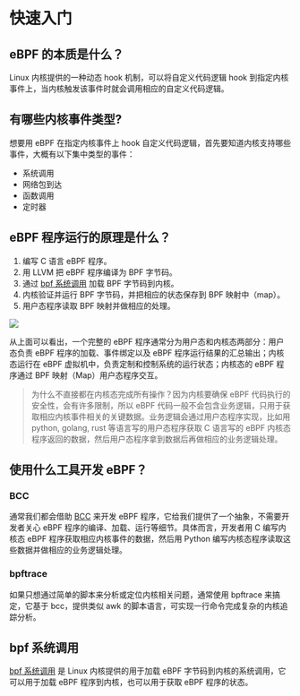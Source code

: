 # 快速入门

## eBPF 的本质是什么？

Linux 内核提供的一种动态 hook 机制，可以将自定义代码逻辑 hook 到指定内核事件上，当内核触发该事件时就会调用相应的自定义代码逻辑。

## 有哪些内核事件类型?

想要用 eBPF 在指定内核事件上 hook 自定义代码逻辑，首先要知道内核支持哪些事件，大概有以下集中类型的事件：

- 系统调用
- 网络包到达
- 函数调用
- 定时器

## eBPF 程序运行的原理是什么？

1. 编写 C 语言 eBPF 程序。
2. 用 LLVM 把 eBPF 程序编译为 BPF 字节码。
3. 通过 [bpf 系统调用](https://man7.org/linux/man-pages/man2/bpf.2.html) 加载 BPF 字节码到内核。
4. 内核验证并运行 BPF 字节码，并把相应的状态保存到 BPF 映射中（map）。
5. 用户态程序读取 BPF 映射并做相应的处理。

![](https://image-host-1251893006.cos.ap-chengdu.myqcloud.com/2025%2F07%2F10%2F20250710140201.png)

从上面可以看出，一个完整的 eBPF 程序通常分为用户态和内核态两部分：用户态负责 eBPF 程序的加载、事件绑定以及 eBPF 程序运行结果的汇总输出；内核态运行在 eBPF 虚拟机中，负责定制和控制系统的运行状态；内核态的 eBPF 程序通过 BPF 映射（Map）用户态程序交互。

> 为什么不直接都在内核态完成所有操作？因为内核要确保 eBPF 代码执行的安全性，会有许多限制，所以 eBPF 代码一般不会包含业务逻辑，只用于获取相应内核事件相关的关键数据。业务逻辑会通过用户态程序实现，比如用 python, golang, rust 等语言写的用户态程序获取 C 语言写的 eBPF 内核态程序返回的数据，然后用户态程序拿到数据后再做相应的业务逻辑处理。

## 使用什么工具开发 eBPF？

### BCC

通常我们都会借助 [BCC](https://github.com/iovisor/bcc) 来开发 eBPF 程序，它给我们提供了一个抽象，不需要开发者关心 eBPF 程序的编译、加载、运行等细节。具体而言，开发者用 C 编写内核态 eBPF 程序获取相应内核事件的数据，然后用 Python 编写内核态程序读取这些数据并做相应的业务逻辑处理。

### bpftrace

如果只想通过简单的脚本来分析或定位内核相关问题，通常使用 bpftrace 来搞定，它基于 bcc，提供类似 awk 的脚本语言，可实现一行命令完成复杂的内核追踪分析。

## bpf 系统调用

[bpf 系统调用](https://man7.org/linux/man-pages/man2/bpf.2.html) 是 Linux 内核提供的用于加载 eBPF 字节码到内核的系统调用，它可以用于加载 eBPF 程序到内核，也可以用于获取 eBPF 程序的状态。
